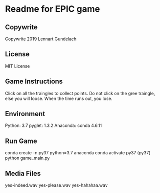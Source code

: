 # Readme for EPIC game

## Copywrite
Copywrite 2019 Lennart Gundelach

## License
MIT License

## Game Instructions
Click on all the traingles to collect points. Do not click on the gree traingle, else you will loose. When the time runs out, you lose. 

## Environment
Python: 3.7
pyglet: 1.3.2
Anaconda: conda 4.6.11  

## Run Game
conda create -n py37 python=3.7 anaconda
conda activate py37
(py37) python game_main.py  

## Media Files
yes-indeed.wav
yes-please.wav
yes-hahahaa.wav
